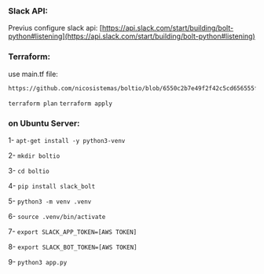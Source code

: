 ### Slack API:

Previus configure slack api: [https://api.slack.com/start/building/bolt-python#listening](https://api.slack.com/start/building/bolt-python#listening)

### Terraform:
use main.tf file:

    https://github.com/nicosistemas/boltio/blob/6550c2b7e49f2f42c5cd656555fd73ba41676113/main.tf

`terraform plan`
`terraform apply`

### on Ubuntu Server:

1- `apt-get install -y python3-venv`

2- `mkdir boltio`

3- `cd boltio`

4- `pip install slack_bolt`

5- `python3 -m venv .venv`

6- `source .venv/bin/activate`

7- `export SLACK_APP_TOKEN=[AWS TOKEN]`

8- `export SLACK_BOT_TOKEN=[AWS TOKEN]`

9- `python3 app.py`
